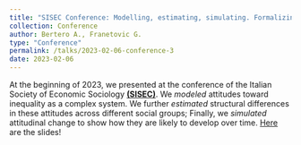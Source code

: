 ```yaml
---
title: "SISEC Conference: Modelling, estimating, simulating. Formalizing attitudes towards inequality as a complex network (Bertero and Franetovic)"
collection: Conference
author: Bertero A., Franetovic G.
type: "Conference"
permalink: /talks/2023-02-06-conference-3
date: 2023-02-06
---
```


At the beginning of 2023, we presented at the conference of the Italian Society of Economic Sociology [**(SISEC)**]([https://issp.org/wp-content/uploads/2022/12/ISSP-1st-User-conference-extended-programme_021222-1.pdf](https://www.sisec.it/wp-content/uploads/2022/12/programma-sisec-BS-5-12.pdf)). 
We *modeled* attitudes toward inequality as a complex system. We further *estimated* structural differences in these attitudes across different social groups; 
Finally, we *simulated* attitudinal change to show how they are likely to develop over time. 
[Here](https://arturobertero.github.io/files/SISEC.pdf) are the slides!
